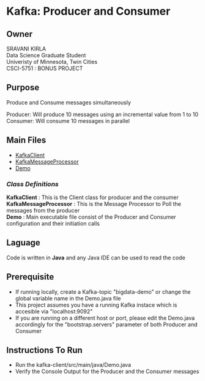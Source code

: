 # Kafka: Producer and Consumer

## Owner
SRAVANI KIRLA  
Data Science Graduate Student  
Univeristy of Minnesota, Twin Cities  
CSCI-5751 : BONUS PROJECT

## Purpose
Produce and Consume messages simultaneously

Producer: Will produce 10 messages using an incremental value from 1 to 10
Consumer: Will consume 10 messages in parallel

## Main Files

* [KafkaClient](./src/main/java/edu/umn/kafka/KafkaClient)
* [KafkaMessageProcessor](src/main/java/edu/umn/kafka/KafkaMessageProcessor)
* [Demo](src/main/java/edu/umn/kafka/Demo)

### *Class Definitions*
**KafkaClient** : This is the Client class for producer and the consumer  
**KafkaMessageProcessor** : This is the Message Processor to Poll the messages from the producer  
**Demo** :  Main executable file consist of the Producer and Consumer configuration and their initiation calls  

## Laguage

Code is written in **Java** and any Java IDE can be used to read the code

## Prerequisite
* If running locally, create a Kafka-topic "bigdata-demo" or change the global variable name in the Demo.java file
* This project assumes you have a running Kafka instace which is accesible via "localhost:9092"
* If you are running on a different host or port, please edit the Demo.java accordingly for the "bootstrap.servers" parameter of both Producer and Consumer

## Instructions To Run
* Run the kafka-client/src/main/java/Demo.java 
* Verify the Console Output for the Producer and the Consumer messages


